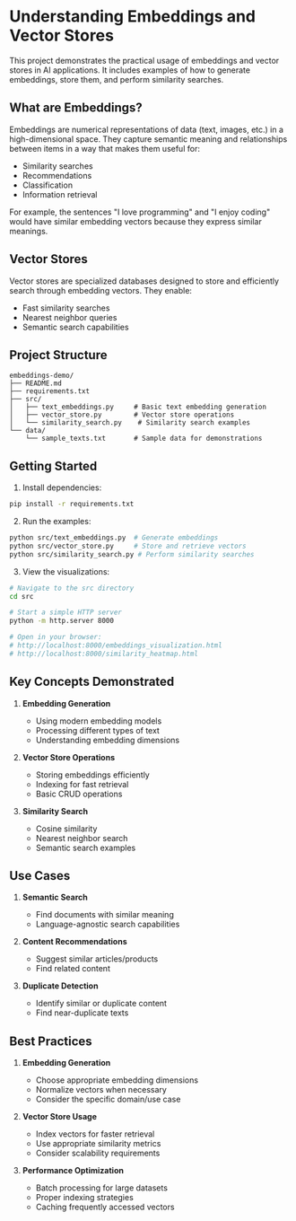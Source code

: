 # Understanding Embeddings and Vector Stores

This project demonstrates the practical usage of embeddings and vector stores in AI applications. It includes examples of how to generate embeddings, store them, and perform similarity searches.

## What are Embeddings?

Embeddings are numerical representations of data (text, images, etc.) in a high-dimensional space. They capture semantic meaning and relationships between items in a way that makes them useful for:
- Similarity searches
- Recommendations
- Classification
- Information retrieval

For example, the sentences "I love programming" and "I enjoy coding" would have similar embedding vectors because they express similar meanings.

## Vector Stores

Vector stores are specialized databases designed to store and efficiently search through embedding vectors. They enable:
- Fast similarity searches
- Nearest neighbor queries
- Semantic search capabilities

## Project Structure

```
embeddings-demo/
├── README.md
├── requirements.txt
├── src/
│   ├── text_embeddings.py     # Basic text embedding generation
│   ├── vector_store.py        # Vector store operations
│   └── similarity_search.py    # Similarity search examples
└── data/
    └── sample_texts.txt       # Sample data for demonstrations
```

## Getting Started

1. Install dependencies:
```bash
pip install -r requirements.txt
```

2. Run the examples:
```bash
python src/text_embeddings.py  # Generate embeddings
python src/vector_store.py     # Store and retrieve vectors
python src/similarity_search.py # Perform similarity searches
```

3. View the visualizations:
```bash
# Navigate to the src directory
cd src

# Start a simple HTTP server
python -m http.server 8000

# Open in your browser:
# http://localhost:8000/embeddings_visualization.html
# http://localhost:8000/similarity_heatmap.html
```

## Key Concepts Demonstrated

1. **Embedding Generation**
   - Using modern embedding models
   - Processing different types of text
   - Understanding embedding dimensions

2. **Vector Store Operations**
   - Storing embeddings efficiently
   - Indexing for fast retrieval
   - Basic CRUD operations

3. **Similarity Search**
   - Cosine similarity
   - Nearest neighbor search
   - Semantic search examples

## Use Cases

1. **Semantic Search**
   - Find documents with similar meaning
   - Language-agnostic search capabilities

2. **Content Recommendations**
   - Suggest similar articles/products
   - Find related content

3. **Duplicate Detection**
   - Identify similar or duplicate content
   - Find near-duplicate texts

## Best Practices

1. **Embedding Generation**
   - Choose appropriate embedding dimensions
   - Normalize vectors when necessary
   - Consider the specific domain/use case

2. **Vector Store Usage**
   - Index vectors for faster retrieval
   - Use appropriate similarity metrics
   - Consider scalability requirements

3. **Performance Optimization**
   - Batch processing for large datasets
   - Proper indexing strategies
   - Caching frequently accessed vectors